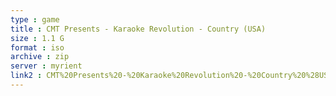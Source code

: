 ```yaml
---
type : game
title : CMT Presents - Karaoke Revolution - Country (USA)
size : 1.1 G
format : iso
archive : zip
server : myrient
link2 : CMT%20Presents%20-%20Karaoke%20Revolution%20-%20Country%20%28USA%29
---
```

